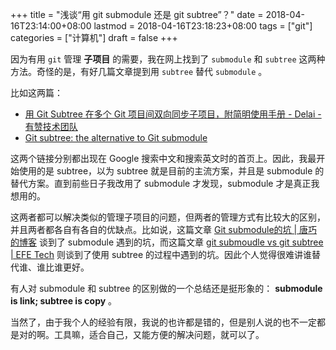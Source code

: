 +++
title = "浅谈“用 git submodule 还是 git subtree”？"
date = 2018-04-16T23:14:00+08:00
lastmod = 2018-04-16T23:18:23+08:00
tags = ["git"]
categories = ["计算机"]
draft = false
+++

因为有用 `git` 管理 **子项目** 的需要，我在网上找到了 `submodule` 和 `subtree` 这两种方法。奇怪的是，有好几篇文章提到用 `subtree` 替代 `submodule` 。

比如这两篇：

-   [用 Git Subtree 在多个 Git 项目间双向同步子项目，附简明使用手册 - Delai - 有赞技术团队](https://tech.youzan.com/git-subtree/)
-   [Git subtree: the alternative to Git submodule](https://www.atlassian.com/blog/git/alternatives-to-git-submodule-git-subtree)

这两个链接分别都出现在 Google 搜索中文和搜索英文时的首页上。因此，我最开始使用的是 subtree，以为 subtree 就是目前的主流方案，并且是 submodule 的替代方案。直到前些日子我改用了 submodule 才发现，submodule 才是真正我想用的。

<!--more-->

这两者都可以解决类似的管理子项目的问题，但两者的管理方式有比较大的区别，并且两者都各自有各自的优缺点。比如说，这篇文章 [Git submodule的坑 | 唐巧的博客](https://blog.devtang.com/2013/05/08/git-submodule-issues/) 谈到了 submodule 遇到的坑，而这篇文章 [git submoudle vs git subtree | EFE Tech](http://efe.baidu.com/blog/git-submodule-vs-git-subtree/) 则谈到了使用 subtree 的过程中遇到的坑。因此个人觉得很难讲谁替代谁、谁比谁更好。

有人对 submodule 和 subtree 的区别做的一个总结还是挺形象的： **submodule is link; subtree is copy** 。

当然了，由于我个人的经验有限，我说的也许都是错的，但是别人说的也不一定都是对的啊。工具嘛，适合自己，又能方便的解决问题，就可以了。
